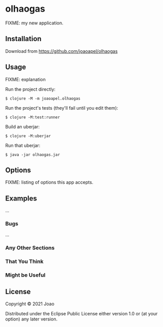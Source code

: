 # olhaogas

FIXME: my new application.

## Installation

Download from https://github.com/joaoapel/olhaogas

## Usage

FIXME: explanation

Run the project directly:

    $ clojure -M -m joaoapel.olhaogas

Run the project's tests (they'll fail until you edit them):

    $ clojure -M:test:runner

Build an uberjar:

    $ clojure -M:uberjar

Run that uberjar:

    $ java -jar olhaogas.jar

## Options

FIXME: listing of options this app accepts.

## Examples

...

### Bugs

...

### Any Other Sections
### That You Think
### Might be Useful

## License

Copyright © 2021 Joao

Distributed under the Eclipse Public License either version 1.0 or (at
your option) any later version.
